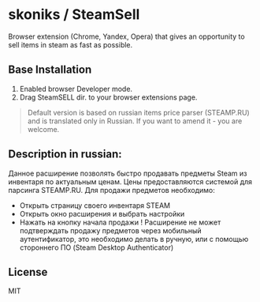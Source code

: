 # skoniks / SteamSell
Browser extension (Chrome, Yandex, Opera) that gives an opportunity to sell items in steam as fast as possible.


## Base Installation
1. Enabled browser Developer mode.
2. Drag SteamSELL dir. to your browser extensions page.

> Default version is based on russian items price parser (STEAMP.RU) and is translated only in Russian. If you want to amend it - you are welcome.

## Description in russian:
Данное расширение позволять быстро продавать предметы Steam из инвентаря по актуальным ценам. Цены предоставляются системой для парсинга STEAMP.RU.
Для продажи предметов необходимо:
- Открыть страницу своего инвентаря STEAM
- Открыть окно расширения и выбрать настройки
- Нажать на кнопку начала продажи
! Расширение не может подтверждать продажу предметов через мобильный аутентификатор, это необходимо делать в ручную, или с помощью стороннего ПО (Steam Desktop Authenticator)


License
----

MIT

